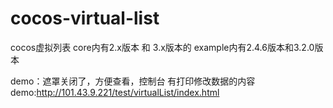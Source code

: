# cocos-virtual-list

cocos虚拟列表 
core内有2.x版本 和 3.x版本的
example内有2.4.6版本和3.2.0版本

demo：遮罩关闭了，方便查看，控制台 有打印修改数据的内容
demo:http://101.43.9.221/test/virtualList/index.html

